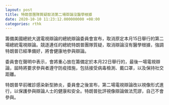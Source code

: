 ```yaml
---
layout: post
title: 特朗普團隊質疑取消第二場辯論沒醫學根據
date: 2020-10-10 11:23:12.000000000 +08:00
categories: rthk
---
```


籌備美國總統大選電視辯論的總統辯論委員會宣布，取消原定本月15日舉行的第二場總統電視辯論。競逐連任的總統特朗普團隊質疑，取消辯論沒有醫學根據，強調特朗普已經準備好，將會健康地參與辯論。

委員會在聲明中表示，會將重心放在籌備定於本月22日舉行的，最後一場電視辯論，屆時將要求參與者遵守防疫措施，包括接受病毒檢測、戴口罩，以及保持社交距離。

特朗普早前確診感染新型肺炎，委員會之後宣布，第二場電視辯論改以視像形式進行，以保護參與辯論人士的健康和安全。特朗普批評視像辯論做法荒謬，自己不會參與。
